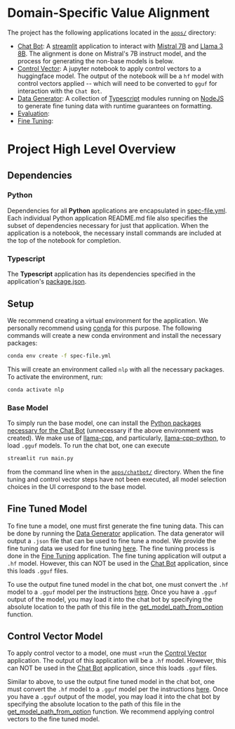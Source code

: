 # Domain-Specific Value Alignment

The project has the following applications located in the [`apps/`](./apps) directory:

- [Chat Bot](./apps/chatbot): A [streamlit](https://streamlit.io/) application to interact with [Mistral 7B](https://huggingface.co/TheBloke/Mistral-7B-v0.1-GGUF) and [Llama 3 8B](https://huggingface.co/lmstudio-community/Meta-Llama-3-8B-Instruct-GGUF). The alignment is done on Mistral's 7B instruct model, and the process for generating the non-base models is below.
- [Control Vector](./apps/control-vectors): A jupyter notebook to apply control vectors to a huggingface model. The output of the notebook will be a `hf` model with control vectors applied -- which will need to be converted to `gguf` for interaction with the `Chat Bot`.
- [Data Generator](./apps/data-generator): A collection of [Typescript](https://www.typescriptlang.org/) modules running on [NodeJS](https://nodejs.org/en) to generate fine tuning data with runtime guarantees on formatting.
- [Evaluation](./apps/evaluation):
- [Fine Tuning](./apps/fine-tuning):

# Project High Level Overview

## Dependencies

### Python

Dependencies for all **Python** applications are encapsulated in [spec-file.yml](./spec-file.yml). Each individual Python application README.md file also specifies the subset of dependencies necessary for just that application. When the application is a notebook, the necessary install commands are included at the top of the notebook for completion.

### Typescript

The **Typescript** application has its dependencies specified in the application's [package.json](./apps/data-generator/package.json).

## Setup

We recommend creating a virtual environment for the application. We personally recommend using [conda](https://docs.conda.io/en/latest/) for this purpose. The following commands will create a new conda environment and install the necessary packages:

```bash
conda env create -f spec-file.yml
```

This will create an environment called `nlp` with all the necessary packages. To activate the environment, run:

```bash
conda activate nlp
```

### Base Model

To simply run the base model, one can install the [Python packages necessary for the Chat Bot](./apps/chatbot/requirements.txt) (unnecessary if the above environment was created). We make use of [llama-cpp](https://github.com/ggerganov/llama.cpp), and particularly, [llama-cpp-python](https://github.com/abetlen/llama-cpp-python), to load `.gguf` models. To run the chat bot, one can execute

```bash
streamlit run main.py
```

from the command line when in the [`apps/chatbot/`](./apps/chatbot) directory. When the fine tuning and control vector steps have not been executed, all model selection choices in the UI correspond to the base model.

## Fine Tuned Model

To fine tune a model, one must first generate the fine tuning data. This can be done by running the [Data Generator](./apps/data-generator) application. The data generator will output a `.json` file that can be used to fine tune a model. We provide the fine tuning data we used for fine tuning [here](./apps/data-generator/src/output-data/). The fine tuning process is done in the [Fine Tuning](./apps/fine-tuning) application. The fine tuning application will output a `.hf` model. However, this can NOT be used in the [Chat Bot](./apps/chatbot) application, since this loads `.gguf` files.

To use the output fine tuned model in the chat bot, one must convert the `.hf` model to a `.gguf` model per the instructions [here](https://github.com/ggerganov/llama.cpp/discussions/2948). Once you have a `.gguf` output of the model, you may load it into the chat bot by specifying the absolute location to the path of this file in the [get_model_path_from_option](./apps/chatbot/setup.py) function.

## Control Vector Model

To apply control vector to a model, one must =run the [Control Vector](./apps/control-vectors) application. The output of this application will be a `.hf` model. However, this can NOT be used in the [Chat Bot](./apps/chatbot) application, since this loads `.gguf` files.

Similar to above, to use the output fine tuned model in the chat bot, one must convert the `.hf` model to a `.gguf` model per the instructions [here](https://github.com/ggerganov/llama.cpp/discussions/2948). Once you have a `.gguf` output of the model, you may load it into the chat bot by specifying the absolute location to the path of this file in the [get_model_path_from_option](./apps/chatbot/setup.py) function. We recommend applying control vectors to the fine tuned model.
